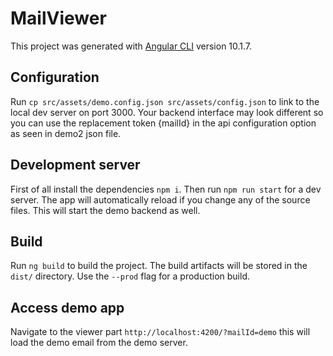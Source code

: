 # MailViewer

This project was generated with [Angular CLI](https://github.com/angular/angular-cli) version 10.1.7.

## Configuration

Run `cp src/assets/demo.config.json src/assets/config.json` to link to the local dev server on port 3000. Your backend interface may look different so you can use the replacement token {mailId} in the api configuration option as seen in demo2 json file.

## Development server

First of all install the dependencies `npm i`. Then run `npm run start` for a dev server. The app will automatically reload if you change any of the source files. This will start the demo backend as well.


## Build

Run `ng build` to build the project. The build artifacts will be stored in the `dist/` directory. Use the `--prod` flag for a production build.

## Access demo app

Navigate to the viewer part `http://localhost:4200/?mailId=demo` this will load the demo email from the demo server.
